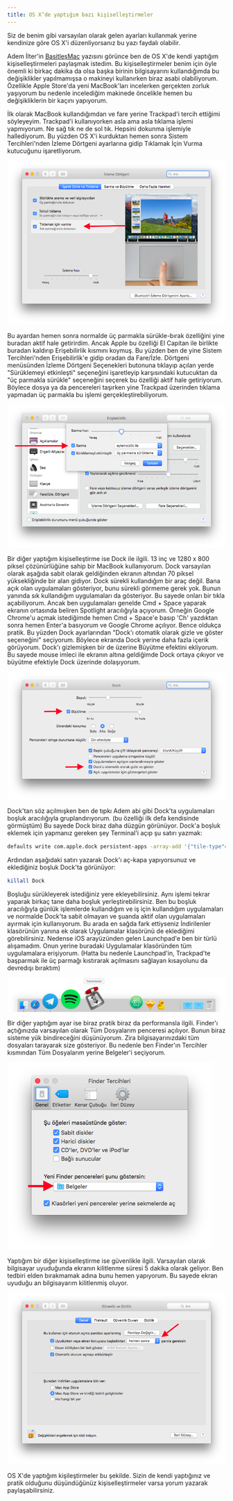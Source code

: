 ```yaml
---
title: OS X’de yaptığım bazı kişiselleştirmeler
---
```


Siz de benim gibi varsayılan olarak gelen ayarları kullanmak yerine kendinize göre OS X'i düzenliyorsanız bu yazı faydalı olabilir.

Adem İlter'in 
[BasitleşMac](https://medium.com/@ademilter/basitleşmac-1b4bb9599825#.8oq7teu8l) yazısını görünce ben de OS X'de kendi yaptığım kişiselleştirmeleri paylaşmak istedim. Bu kişiselleştirmeler benim için öyle önemli ki birkaç dakika da olsa başka birinin bilgisayarını kullandığımda bu değişiklikler yapılmamışsa o makineyi kullanırken biraz asabi olabiliyorum. Özellikle Apple Store'da yeni MacBook'ları incelerken gerçekten zorluk yaşıyorum bu nedenle incelediğim makinede öncelikle hemen bu değişikliklerin bir kaçını yapıyorum.

İlk olarak MacBook kullandığımdan ve fare yerine Trackpad'i tercih ettiğimi söyleyeyim. Trackpad'i kullanıyorken asla ama asla tıklama işlemi yapmıyorum. Ne sağ tık ne de sol tık. Hepsini dokunma işlemiyle hallediyorum. Bu yüzden OS X'i kurduktan hemen sonra Sistem Tercihleri'nden İzleme Dörtgeni ayarlarına gidip Tıklamak İçin Vurma kutucuğunu işaretliyorum.

![os-x-kisisellestirme-1](/uploads/os-x-kisisellestirme-1.png)

Bu ayardan hemen sonra normalde üç parmakla sürükle-bırak özelliğini yine buradan aktif hale getirirdim. Ancak Apple bu özelliği El Capitan ile birlikte buradan kaldırıp Erişebilirlik kısmını koymuş. Bu yüzden ben de yine Sistem Tercihleri'nden Erişebilirlik'e gidip oradan da Fare/İzle. Dörtgeni menüsünden İzleme Dörtgeni Seçenekleri butonuna tıklayıp açılan yerde "Sürüklemeyi etkinleşti" seçeneğini işaretleyip karşısındaki kutucuktan da "üç parmakla sürükle" seçeneğini seçerek bu özelliği aktif hale getiriyorum. Böylece dosya ya da pencereleri taşırken yine Trackpad üzerinden tıklama yapmadan üç parmakla bu işlemi gerçekleştirebiliyorum.

![os-x-kisisellestirme-2](/uploads/os-x-kisisellestirme-2.png)

Bir diğer yaptığım kişiselleştirme ise Dock ile ilgili. 13 inç ve 1280 x 800 piksel çözünürlüğüne sahip bir MacBook kullanıyorum. Dock varsayılan olarak aşağıda sabit olarak geldiğinden ekranın altından 70 piksel yüksekliğinde bir alan gidiyor. Dock sürekli kullandığım bir araç değil. Bana açık olan uygulamaları gösteriyor, bunu sürekli görmeme gerek yok. Bunun yanında sık kullandığım uygulamaları da gösteriyor. Bu sayede onları bir tıkla açabiliyorum. Ancak ben uygulamaları genelde Cmd + Space yaparak ekranın ortasında beliren Spotlight aracılığıyla açıyorum. Örneğin Google Chrome'u açmak istediğimde hemen Cmd + Space'e basıp 'Ch' yazdıktan sonra hemen Enter'a basıyorum ve Google Chrome açılıyor. Bence oldukça pratik. Bu yüzden Dock ayarlarından "Dock'ı otomatik olarak gizle ve göster seçeneğini" seçiyorum. Böylece ekranda Dock yerine daha fazla içerik görüyorum. Dock'ı gizlemişken bir de üzerine Büyütme efektini ekliyorum. Bu sayede mouse imleci ile ekranın altına geldiğimde Dock ortaya çıkıyor ve büyütme efektiyle Dock üzerinde dolaşıyorum.

![os-x-kisisellestirme-3](/uploads/os-x-kisisellestirme-3.png)

Dock'tan söz açılmışken ben de tıpkı Adem abi gibi Dock'ta uygulamaları boşluk aracılığıyla gruplandırıyorum. (bu özelliği ilk defa kendisinde görmüştüm) Bu sayede Dock biraz daha düzgün görünüyor. Dock'a boşluk eklemek için yapmanız gereken şey Terminal'i açıp şu satırı yazmak:

```bash
defaults write com.apple.dock persistent-apps -array-add '{"tile-type"="spacer-tile";}'
```

Ardından aşağıdaki satırı yazarak Dock'ı aç-kapa yapıyorsunuz ve eklediğiniz boşluk Dock'ta görünüyor:

```bash
killall Dock
```

Boşluğu sürükleyerek istediğiniz yere ekleyebilirsiniz. Aynı işlemi tekrar yaparak birkaç tane daha boşluk yerleştirebilirsiniz. Ben bu boşluk aracılığıyla günlük işlemlerde kullandığım ve iş için kullandığım uygulamaları ve normalde Dock'ta sabit olmayan ve şuanda aktif olan uygulamaları ayırmak için kullanıyorum. Bu arada en sağda fark ettiyseniz İndirilenler klasörünün yanına ek olarak Uygulamalar klasörünü de eklediğimi görebilirsiniz. Nedense iOS arayüzünden gelen Launchpad'e ben bir türlü alışamadım. Onun yerine buradaki Uygulamalar klasöründen tüm uygulamalara erişiyorum. (Hatta bu nedenle Launchpad'in, Trackpad'te başparmak ile üç parmağı kıstırarak açılmasını sağlayan kısayolunu da devredışı bıraktım)

![os-x-kisisellestirme-4](/uploads/os-x-kisisellestirme-4.png)

Bir diğer yaptığım ayar ise biraz pratik biraz da performansla ilgili. Finder'ı açtığınızda varsayılan olarak Tüm Dosyalarım penceresi açılıyor. Bunun biraz sisteme yük bindireceğini düşünüyorum. Zira bilgisayarınızdaki tüm dosyaları tarayarak size gösteriyor. Bu nedenle ben Finder'ın Tercihler kısmından Tüm Dosyalarım yerine Belgeler'i seçiyorum.


![os-x-kisisellestirme-5](/uploads/os-x-kisisellestirme-5.png)


Yaptığım bir diğer kişiselleştirme ise güvenlikle ilgili. Varsayılan olarak bilgisayar uyuduğunda ekranın kilitlenme süresi 5 dakika olarak geliyor. Ben tedbiri elden bırakmamak adına bunu hemen yapıyorum. Bu sayede ekran uyuduğu an bilgisayarım kilitlenmiş oluyor.


![os-x-kisisellestirme-6](/uploads/os-x-kisisellestirme-6.png)


OS X'de yaptığım kişileştirmeler bu şekilde. Sizin de kendi yaptığınız ve pratik olduğunu düşündüğünüz kişiselleştirmeler varsa yorum yazarak paylaşabilirsiniz.
